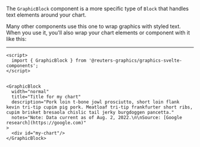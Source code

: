 The `GraphicBlock` component is a more specific type of `Block` that handles text elements around your chart.

Many other components use this one to wrap graphics with styled text. When you use it, you'll also wrap your chart elements or component with it like this:

---

```svelte
<script>
  import { GraphicBlock } from '@reuters-graphics/graphics-svelte-components';
</script>


<GraphicBlock
  width="normal"
  title="Title for my chart"
  description="Pork loin t-bone jowl prosciutto, short loin flank kevin tri-tip cupim pig pork. Meatloaf tri-tip frankfurter short ribs, cupim brisket bresaola chislic tail jerky burgdoggen pancetta."
  notes="Note: Data current as of Aug. 2, 2022.\n\nSource: [Google research](https://google.com)"
>
  <div id="my-chart"/>
</GraphicBlock>
```
